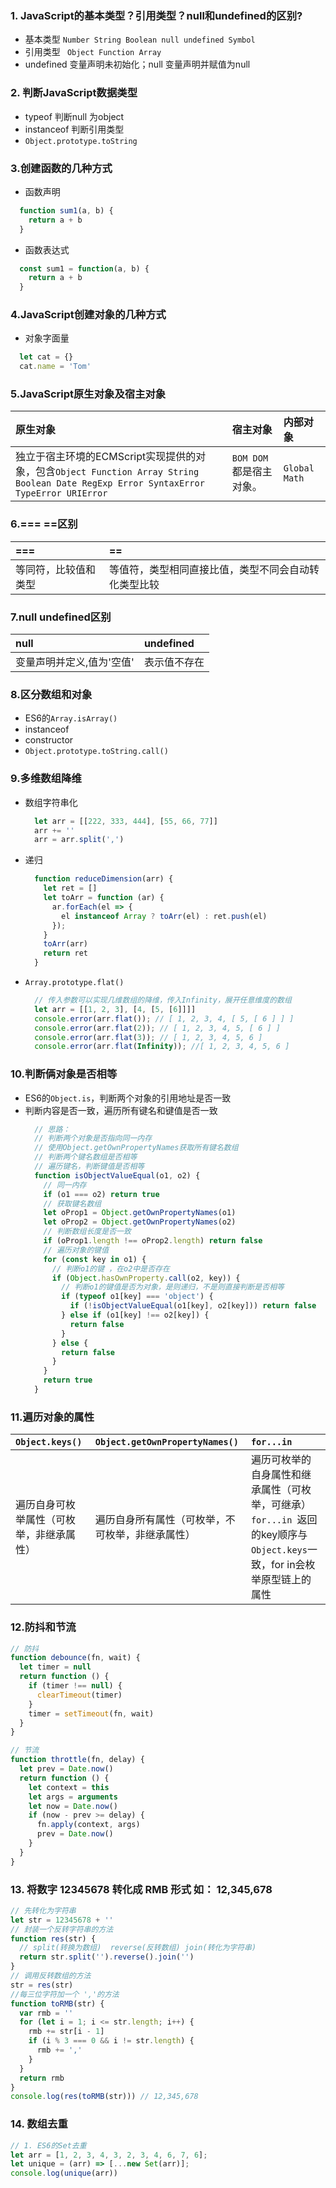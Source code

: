 ### 1. JavaScript的基本类型？引用类型？null和undefined的区别?
  - 基本类型 `Number String Boolean null undefined Symbol`
  - 引用类型 ` Object Function Array`
  - undefined 变量声明未初始化；null 变量声明并赋值为null
### 2. 判断JavaScript数据类型
  - typeof 判断null 为object
  - instanceof 判断引用类型
  - `Object.prototype.toString` 
### 3.创建函数的几种方式
  - 函数声明
  ``` javascript
    function sum1(a, b) {
      return a + b
    }
  ```
  - 函数表达式
  ``` javascript
    const sum1 = function(a, b) {
      return a + b
    }
  ```
### 4.JavaScript创建对象的几种方式
  - 对象字面量
  ``` javascript
    let cat = {}
    cat.name = 'Tom'
  ```
### 5.JavaScript原生对象及宿主对象
| 原生对象 | 宿主对象 | 内部对象 |
|:----|:----|:----|
|独立于宿主环境的ECMScript实现提供的对象，包含`Object Function Array String Boolean Date RegExp Error SyntaxError TypeError URIError`|`BOM DOM`都是宿主对象。|`Global Math`|
### 6.=== ==区别
| === | == |
|:----|:----|
|等同符，比较值和类型|等值符，类型相同直接比值，类型不同会自动转化类型比较|
### 7.null undefined区别
| null | undefined |
|:----|:----|
|变量声明并定义,值为'空值'|表示值不存在|
### 8.区分数组和对象
- ES6的`Array.isArray()`
- instanceof
- constructor
- `Object.prototype.toString.call()`
### 9.多维数组降维
- 数组字符串化
  ``` javascript
    let arr = [[222, 333, 444], [55, 66, 77]]
    arr += ''
    arr = arr.split(',')
  ```
- 递归
  ``` javascript
    function reduceDimension(arr) {
      let ret = []
      let toArr = function (ar) {
        ar.forEach(el => {
          el instanceof Array ? toArr(el) : ret.push(el)
        });
      }
      toArr(arr)
      return ret
    }
  ```
- `Array.prototype.flat()`
  ``` javascript
    // 传入参数可以实现几维数组的降维，传入Infinity，展开任意维度的数组
    let arr = [[1, 2, 3], [4, [5, [6]]]]
    console.error(arr.flat()); // [ 1, 2, 3, 4, [ 5, [ 6 ] ] ]
    console.error(arr.flat(2)); // [ 1, 2, 3, 4, 5, [ 6 ] ]
    console.error(arr.flat(3)); // [ 1, 2, 3, 4, 5, 6 ]
    console.error(arr.flat(Infinity)); //[ 1, 2, 3, 4, 5, 6 ]

  ```
### 10.判断俩对象是否相等
- ES6的`Object.is`，判断两个对象的引用地址是否一致
- 判断内容是否一致，遍历所有键名和键值是否一致
  ```javascript
    // 思路： 
    // 判断两个对象是否指向同一内存
    // 使用Object.getOwnPropertyNames获取所有键名数组
    // 判断两个键名数组是否相等
    // 遍历键名，判断键值是否相等
    function isObjectValueEqual(o1, o2) {
      // 同一内存
      if (o1 === o2) return true
      // 获取键名数组
      let oProp1 = Object.getOwnPropertyNames(o1)
      let oProp2 = Object.getOwnPropertyNames(o2)
      // 判断数组长度是否一致
      if (oProp1.length !== oProp2.length) return false
      // 遍历对象的键值
      for (const key in o1) {
        // 判断o1的键 ，在o2中是否存在
        if (Object.hasOwnProperty.call(o2, key)) {
          // 判断o1的键值是否为对象，是则递归，不是则直接判断是否相等
          if (typeof o1[key] === 'object') {
            if (!isObjectValueEqual(o1[key], o2[key])) return false
          } else if (o1[key] !== o2[key]) {
            return false
          }
        } else {
          return false
        }
      }
      return true
    }
  ```
### 11.遍历对象的属性
|`Object.keys()`|`Object.getOwnPropertyNames()`|`for...in`|
|:----|:----|:----|
|遍历自身可枚举属性（可枚举，非继承属性）|遍历自身所有属性（可枚举，不可枚举，非继承属性）|遍历可枚举的自身属性和继承属性（可枚举，可继承）`for...in `返回的key顺序与`Object.keys`一致，for in会枚举原型链上的属性|
### 12.防抖和节流
```javascript
// 防抖
function debounce(fn, wait) {
  let timer = null
  return function () {
    if (timer !== null) {
      clearTimeout(timer)
    }
    timer = setTimeout(fn, wait)
  }
}

// 节流
function throttle(fn, delay) {
  let prev = Date.now()
  return function () {
    let context = this
    let args = arguments
    let now = Date.now()
    if (now - prev >= delay) {
      fn.apply(context, args)
      prev = Date.now()
    }
  }
}  
```
### 13. 将数字 12345678 转化成 RMB 形式 如： 12,345,678 
```javascript
// 先转化为字符串
let str = 12345678 + ''
// 封装一个反转字符串的方法
function res(str) {
  // split(转换为数组)  reverse(反转数组) join(转化为字符串)
  return str.split('').reverse().join('')
}
// 调用反转数组的方法
str = res(str)
//每三位字符加一个 ','的方法
function toRMB(str) {
  var rmb = ''
  for (let i = 1; i <= str.length; i++) {
    rmb += str[i - 1]
    if (i % 3 === 0 && i != str.length) {
      rmb += ','
    }
  }
  return rmb
}
console.log(res(toRMB(str))) // 12,345,678
```
### 14. 数组去重 
```javascript
// 1. ES6的Set去重
let arr = [1, 2, 3, 4, 3, 2, 3, 4, 6, 7, 6];
let unique = (arr) => [...new Set(arr)];
console.log(unique(arr))
```